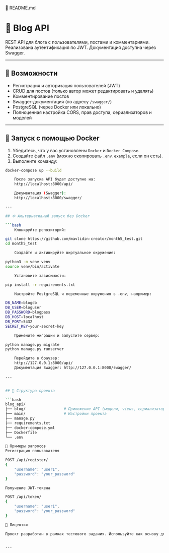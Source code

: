 📘 README.md

# 📝 Blog API

REST API для блога с пользователями, постами и комментариями. Реализована аутентификация по JWT. Документация доступна через Swagger.

---

## 🚀 Возможности

- Регистрация и авторизация пользователей (JWT)
- CRUD для постов (только автор может редактировать и удалять)
- Комментирование постов
- Swagger-документация (по адресу `/swagger/`)
- PostgreSQL (через Docker или локально)
- Полноценная настройка CORS, прав доступа, сериализаторов и моделей

---

## 🐳 Запуск с помощью Docker

1. Убедитесь, что у вас установлены `Docker` и `Docker Compose`.
2. Создайте файл `.env` (можно скопировать `.env.example`, если он есть).
3. Выполните команду:

```bash
docker-compose up --build

    После запуска API будет доступно на:
    http://localhost:8000/api/

    Документация (Swagger):
    http://localhost:8000/swagger/

---

## ⚙️ Альтернативный запуск без Docker

```bash
    Клонируйте репозиторий:

git clone https://github.com/mavlidin-creator/month5_test.git
cd month5_test

    Создайте и активируйте виртуальное окружение:

python3 -m venv venv
source venv/bin/activate

    Установите зависимости:

pip install -r requirements.txt

    Настройте PostgreSQL и переменные окружения в .env, например:

DB_NAME=blogdb
DB_USER=bloguser
DB_PASSWORD=blogpass
DB_HOST=localhost
DB_PORT=5432
SECRET_KEY=your-secret-key

    Примените миграции и запустите сервер:

python manage.py migrate
python manage.py runserver

    Перейдите в браузер:
    http://127.0.0.1:8000/api/
    Документация Swagger: http://127.0.0.1:8000/swagger/
    
---


## 📁 Структура проекта

```bash
blog_api/
├── blog/                 # Приложение API (модели, views, сериализаторы)
├── main/                 # Настройки проекта
├── manage.py
├── requirements.txt
├── docker-compose.yml
├── Dockerfile
└── .env

🧪 Примеры запросов
Регистрация пользователя

POST /api/register/
{
    "username": "user1",
    "password": "your_password"
}

Получение JWT-токена

POST /api/token/
{
    "username": "user1",
    "password": "your_password"
}

📄 Лицензия

Проект разработан в рамках тестового задания. Используйте как основу для своих проектов или учебы.


---

